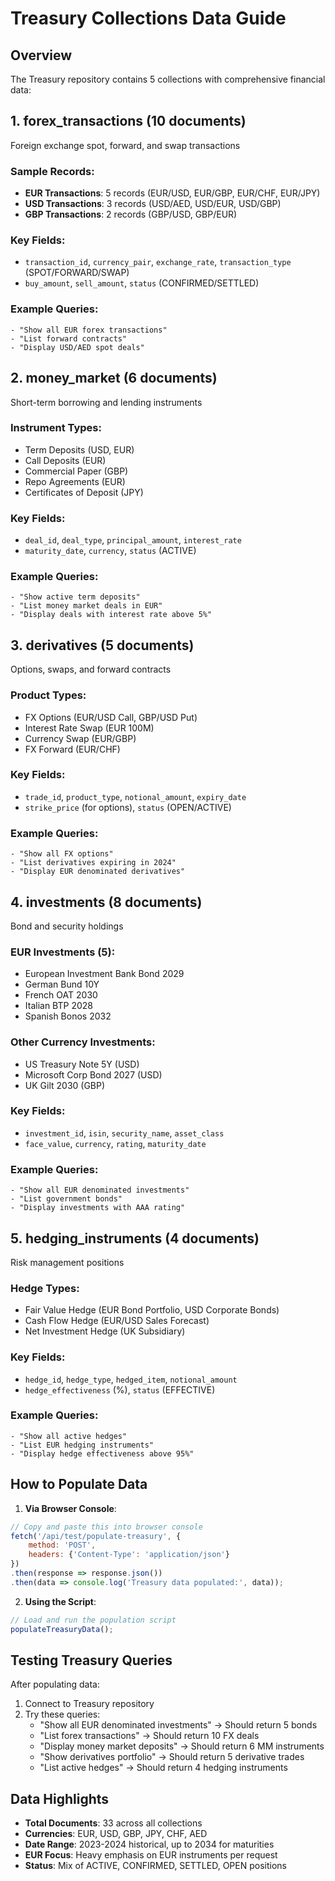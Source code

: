 # Treasury Collections Data Guide

## Overview
The Treasury repository contains 5 collections with comprehensive financial data:

## 1. **forex_transactions** (10 documents)
Foreign exchange spot, forward, and swap transactions

### Sample Records:
- **EUR Transactions**: 5 records (EUR/USD, EUR/GBP, EUR/CHF, EUR/JPY)
- **USD Transactions**: 3 records (USD/AED, USD/EUR, USD/GBP)
- **GBP Transactions**: 2 records (GBP/USD, GBP/EUR)

### Key Fields:
- `transaction_id`, `currency_pair`, `exchange_rate`, `transaction_type` (SPOT/FORWARD/SWAP)
- `buy_amount`, `sell_amount`, `status` (CONFIRMED/SETTLED)

### Example Queries:
```
- "Show all EUR forex transactions"
- "List forward contracts"
- "Display USD/AED spot deals"
```

## 2. **money_market** (6 documents)
Short-term borrowing and lending instruments

### Instrument Types:
- Term Deposits (USD, EUR)
- Call Deposits (EUR)
- Commercial Paper (GBP)
- Repo Agreements (EUR)
- Certificates of Deposit (JPY)

### Key Fields:
- `deal_id`, `deal_type`, `principal_amount`, `interest_rate`
- `maturity_date`, `currency`, `status` (ACTIVE)

### Example Queries:
```
- "Show active term deposits"
- "List money market deals in EUR"
- "Display deals with interest rate above 5%"
```

## 3. **derivatives** (5 documents)
Options, swaps, and forward contracts

### Product Types:
- FX Options (EUR/USD Call, GBP/USD Put)
- Interest Rate Swap (EUR 100M)
- Currency Swap (EUR/GBP)
- FX Forward (EUR/CHF)

### Key Fields:
- `trade_id`, `product_type`, `notional_amount`, `expiry_date`
- `strike_price` (for options), `status` (OPEN/ACTIVE)

### Example Queries:
```
- "Show all FX options"
- "List derivatives expiring in 2024"
- "Display EUR denominated derivatives"
```

## 4. **investments** (8 documents)
Bond and security holdings

### EUR Investments (5):
- European Investment Bank Bond 2029
- German Bund 10Y
- French OAT 2030
- Italian BTP 2028
- Spanish Bonos 2032

### Other Currency Investments:
- US Treasury Note 5Y (USD)
- Microsoft Corp Bond 2027 (USD)
- UK Gilt 2030 (GBP)

### Key Fields:
- `investment_id`, `isin`, `security_name`, `asset_class`
- `face_value`, `currency`, `rating`, `maturity_date`

### Example Queries:
```
- "Show all EUR denominated investments"
- "List government bonds"
- "Display investments with AAA rating"
```

## 5. **hedging_instruments** (4 documents)
Risk management positions

### Hedge Types:
- Fair Value Hedge (EUR Bond Portfolio, USD Corporate Bonds)
- Cash Flow Hedge (EUR/USD Sales Forecast)
- Net Investment Hedge (UK Subsidiary)

### Key Fields:
- `hedge_id`, `hedge_type`, `hedged_item`, `notional_amount`
- `hedge_effectiveness` (%), `status` (EFFECTIVE)

### Example Queries:
```
- "Show all active hedges"
- "List EUR hedging instruments"
- "Display hedge effectiveness above 95%"
```

## How to Populate Data

1. **Via Browser Console**:
```javascript
// Copy and paste this into browser console
fetch('/api/test/populate-treasury', {
    method: 'POST',
    headers: {'Content-Type': 'application/json'}
})
.then(response => response.json())
.then(data => console.log('Treasury data populated:', data));
```

2. **Using the Script**:
```javascript
// Load and run the population script
populateTreasuryData();
```

## Testing Treasury Queries

After populating data:

1. Connect to Treasury repository
2. Try these queries:
   - "Show all EUR denominated investments" → Should return 5 bonds
   - "List forex transactions" → Should return 10 FX deals
   - "Display money market deposits" → Should return 6 MM instruments
   - "Show derivatives portfolio" → Should return 5 derivative trades
   - "List active hedges" → Should return 4 hedging instruments

## Data Highlights

- **Total Documents**: 33 across all collections
- **Currencies**: EUR, USD, GBP, JPY, CHF, AED
- **Date Range**: 2023-2024 historical, up to 2034 for maturities
- **EUR Focus**: Heavy emphasis on EUR instruments per request
- **Status**: Mix of ACTIVE, CONFIRMED, SETTLED, OPEN positions